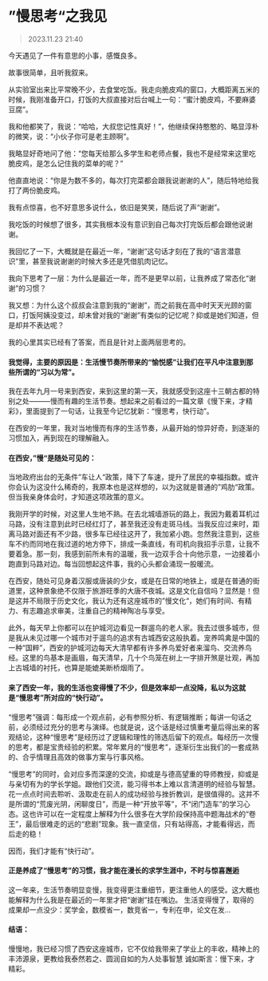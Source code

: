 # ”慢思考“之我见
>2023.11.23 21:40

今天遇见了一件有意思的小事，感慨良多。

故事很简单，且听我叙来。

从实验室出来比平常晚不少，去食堂吃饭。我走向脆皮鸡的窗口，大概距离五米的时候，我刚准备开口，打饭的大叔直接对后台喊上一句：“蜜汁脆皮鸡，不要麻婆豆腐”。

我和他都笑了，我说：“哈哈，大叔您记性真好！”，他继续保持憨憨的、略显淳朴的微笑，说：“小伙子你可是老主顾啊”。

我略显好奇地问了他：“您每天给那么多学生和老师点餐，我也不是经常来这里吃脆皮鸡，是怎么记住我的菜单的呢？”

他直直地说：“你是为数不多的，每次打完菜都会跟我说谢谢的人”，随后特地给我打了两份脆皮鸡。

我有点惊喜，也不好意思多说什么，依旧是笑笑，随后说了声“谢谢”。

我吃饭的时候想了很多，其实我根本没有意识到自己每次打完饭后都会跟他说谢谢。

我回忆了一下，大概就是在最近一年，“谢谢”这句话才刻在了我的“语言潜意识”里，甚至我说谢谢的时候大多还是凭借肌肉记忆。

我向下思考了一层：为什么是最近一年，而不是更早以前，让我养成了常态化“谢谢”的习惯？

我又想：为什么这个叔叔会注意到我的“谢谢”，而之前我在高中时天天光顾的窗口，打饭阿姨没变过，却未曾对我的“谢谢”有类似的记忆呢？抑或是她们知道，但是却并不表达呢？

我的心里其实已经有了答案，而且是针对上面两层思考的。

#### 我觉得，主要的原因是：生活慢节奏所带来的“愉悦感”让我们在平凡中注意到那些所谓的“习以为常”。

我在去年九月一号来到西安，来到这里的第一天，我就感受到这座十三朝古都的特别之处———慢而有趣的生活节奏。想起来之前看过的一篇文章《慢下来，才精彩》，里面提到了一句话，让我至今记忆犹新：“慢思考，快行动”。

在西安的一年里，我对当地慢而有序的生活节奏，从最开始的惊异好奇，到逐渐的习惯加入，再到现在的理解融入。

#### 在西安，”慢“是随处可见的：

当地政府出台的无条件”车让人“政策，降下了车速，提升了居民的幸福指数。或许你会认为这没什么稀奇的，我原本也是这样想的，以为这就是普通的”鸡肋“政策。但当我亲身体会时，才知道这项政策的意义。

我刚开学的时候，对这里人生地不熟。在去北城墙游玩的路上，我因为戴着耳机过马路，没有注意到此时已经红灯了，甚至我还没有走斑马线。当我反应过来时，距离马路对面还有不少路，很多车已经往这开了，我加紧小跑。忽然我注意到，这些车不约而同地在我过道的地方停下，排成一条直线，有司机向我招手示意，让我不要着急。那一刻，我感到前所未有的温暖，我一边双手合十向他示意，一边接着小跑直到马路对边。每当回想起这件事，我的心头都会涌现一股暖流。

在西安，随处可见身着汉服或唐装的少女，或是在日常的地铁上，或是在普通的街道里，这种景象绝不仅限于旅游旺季的大唐不夜城。这是文化自信吗？显然是！但是这并不局限于历史文化，我认为还有这座城市的”慢文化“，她们有时间、有精力、有志趣追求审美，注重自己的精神陶冶与享受。

此外，每天早上你都可以在护城河边看见一群遛鸟的老人家。我去过很多城市，但是我从未见过哪一个城市对于遛鸟的追求有古城西安这般执着。宠养鸣禽是中国的一种“国粹”，西安的护城河边每天大清早都有许多养鸟爱好者来溜鸟、交流养鸟经。这里的鸟基本是画眉，每天清早，几十个鸟笼在树上一字排开煞是壮观，再加上古城墙的衬托，也算是能媲美断桥烟雨了。

#### 来了西安一年，我的生活也变得慢了不少，但是效率却一点没降，私以为这就是“慢思考”所对应的“快行动”。

“慢思考”强调：每形成一个观点前，必有参照分析、有逻辑推断；每讲一句话之前，必须经过充分的思考与演绎。也就是说，这个话是经过慎重考量后得出来的客观结论，这种“慢思考”是经历过了逻辑和理性的筛选后留下的观点。每经历一次慢的思考，都是宝贵经验的积累。常年累月的“慢思考”，逐渐衍生出我们的一套成熟的、合乎情理且高效的做事方案与行事风格。

“慢思考”的同时，会对应多而深邃的交流，抑或是与德高望重的导师教授，抑或是与亲切有为的学长学姐。跟他们交流，能习得书本上难以言清道明的经验与智慧。花一点点时间去聆听、汲取走在前人的成功经验与挫折教训，是很值得的。这并不是所谓的“荒废光阴，闲聊度日”，而是一种“开放平等”，不“闭门造车”的学习心态。这也许可以在一定程度上解释为什么很多在大学阶段保持高中题海战术的“卷王”，最后很难走的远的“悲剧”现象。我一直坚信，只有站得高，才能看得远，而后走的稳！

因而，我们才能有“快行动”。

#### 正是养成了“慢思考”的习惯，我才能在漫长的求学生涯中，不时与惊喜邂逅
这一年来，生活节奏明显变慢，我变得更注重细节，更注重他人的感受。这大概也能解释为什么我是在最近的一年里才把“谢谢”挂在嘴边。
生活变得慢了，取得的成果却一点没少：奖学金，数模省一，数竞省一，专利在申，论文在发...

#### 结语：
慢慢地，我已经习惯了西安这座城市，它不仅给我带来了学业上的丰收，精神上的丰沛源泉，更教给我泰然若之、圆润自如的为人处事智慧
诚如斯言：慢下来，才精彩。